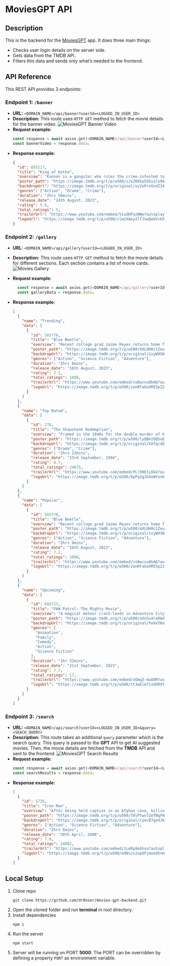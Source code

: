 # MoviesGPT API

## Description

This is the backend for the [MoviesGPT](https://github.com/dr0nser/movies-gpt) app. It does three main things:

- Checks user login details on the server side.
- Gets data from the TMDB API.
- Filters this data and sends only what’s needed to the frontend.

## API Reference

This REST API provides 3 endpoints:

### Endpoint 1: `/banner`

- **URL:** `<DOMAIN_NAME>/api/banner?userId=<LOGGED_IN_USER_ID>`
- **Description:** This route uses `HTTP GET` method to fetch the movie details for the banner video.
  ![MoviesGPT Banner Video](https://lh3.googleusercontent.com/pw/ADCreHccFQLP8xpOPiwA_69zANuLuLZpHklHS_Q4Z3br7whkn4OJ-GMx68nWHy9jlBHuODPTXRVb7nGXwySfG5NgZacjkdggbJxZzwtqK_kIuj8pFuwchTQ2PL9wfehNghZOk1PzYdhvtcGplX09jlwTnislGcRclpfCNKh1rxqcV39eJ6R9bITiF-Y5qYkTCFB8-nbhEBt53NTYxJqo7i3H8ey_ftcvQFxMubDWtU2ebatY3p4l2trc2eZRjyWMTW3u9a9jukYz73Af-zvQIUKBj0c-CgmYHk1IBRCF36Cwr11L96qpBQjg8aalByG9V0jjdIC6Czlmn0Mt8-1Qrix3fXE0l6u1BRjWq0Q32oqvFKEyyzXw8Y8UGZYuJRi-IFY5b54cC5n3s77krb1yKsEIHiLhEQRfwIXecuKTKsY7VUp1k3-xpRGv0j_0Qi7ojB-jQLNP2mEQrz-myATXI-twaCXQdNlQ-AfBG4gD_WuYNGvmy9qnx5PKGdQOaOqsbwI15Xv7egrxm1-BKuLC932_8gp84K3WkK3dzoQfl3U88OZ-s3Ir81XyfMBU21tqSX9rRDUMEXoWCkzK-trdb06fXahq-g4iYeqdBDgNlRE5mw6p4rlblcTtLADfJTXd2gPS6xdaxbtfccRpLp3rabbN5nnGk9rOBstjjrObfbGmLsydNqlSQkMuA9i0SgPfIGmFea59i2Xv0VbDsJoqVS88o8725oCHQ0_ReUZXsymoSfd7yOBUvoPXn-l07HG1iEDI0kJynQ2YFzGm8dSTbgxMlgcbnmc4tOfa8xBcuuxrLPY4uvj_sM5ftZXOnfWa0Z1LzoewelejPZVPJoCCmYHqmJF95XOE-oW0IsunjFUUVoIe5ezp5QViHCsmIpAikuhv04Y4F6XW-FyYpieoSxVpvCpO7zfoDLNMguvvRECiOGnhL_Dj9wYXWA=w717-h302-no?authuser=1)
- **Request example:**
  ```javascript
  const response = await axios.get(<DOMAIN_NAME>/api/banner?userId=<LOGGED_IN_USER_ID>);
  const bannerVideo = response.data;
  ```
- **Response example:**
  ```json
  {
    "id": 855117,
    "title": "King of Kotha",
    "overview": "Kannan is a gangster who rules the crime-infested town of Kotha. After getting humiliated by Kannan and his men, CI Shahul Haasan tactfully plots the return of former gangster named Kotha Rajendran alias 'Raju', thus leading to a transformative turn of events.",
    "poster_path": "https://image.tmdb.org/t/p/w500/iJv2ROkp55GxiCx9AFECZ2Cj2RJ.jpg",
    "backdropUrl": "https://image.tmdb.org/t/p/original/vy2oPrxGndZ14kXgyShPZaPzDQp.jpg",
    "genres": ["Action", "Drama", "Crime"],
    "duration": "2hrs 56mins",
    "release_date": "24th August, 2023",
    "rating": 5.6,
    "total_ratings": 5,
    "trailerUrl": "https://www.youtube.com/embed/ViuGKPazWWw?autoplay=1&mute=1&loop=1&playlist=ViuGKPazWWw&controls=0&showinfo=0&vq=hd1080",
    "logoUrl": "https://image.tmdb.org/t/p/w500/clmzXAoyZlfJnwQwbVcbXwLAsUn.png"
  }
  ```

### Endpoint 2: `/gallery`

- **URL:** `<DOMAIN_NAME>/api/gallery?userId=<LOGGED_IN_USER_ID>`
- **Description:** This route uses `HTTP GET` method to fetch the movie details for different sections. Each section contains a list of movie cards.
  ![Movies Gallery](https://lh3.googleusercontent.com/pw/ADCreHfieksIIL6SrLvJac7U06yHpgUaRYA4irWml5RXc9Uws0o2HoKgrKbtjEThzGzWMvyNLlV9eTekA416Nw7TBmASf4Y9qcjH-t4cJMp7KNXDBB30j8gRBIxm_r7F9jf3A0onBcsj9nkwYO_3Ar9jdNiHJOhzosIJkLbAKoNPp0f23-sn6bT9UwkVKemAd_UIqdcbo6RKVBXqQ_Fid-gX3whxFDb4Qbt1RdY9ZgmIFPoibuvQ_FjCFTJFRbDmows908j9xiqQBzlVW9O3in_eRkdTYLaw90sLAeR6b7zIzk1OoedZ7ILOmqthPLyn5m4KFuYgZrsZeM5lkYcnxMTP9Mt_MysIch5e0CepUnxIn2g6IM2Q5ST7FJ2R06UwVrLHNUPlrijjSdSe_dv4fYflwL6PHmy_uREgp267zmiD1YvmjuMKk416HxgLULFlZQqowk05ii-tzD0qhI8LXBRHQtN5WZ28kU-uViGkI0RHdQlz5Deax5qDz40Y8_-11jamCT8F940lKUD0krkum4GctmUjqup9YcsJFDoC9qz4n0eDOCuQV8-n4eyck-s9yipdhDWcoAdhHvlqATsQFaiZoNvor0pYG6DNReEJaIc5wTxUPO7tg5_wx3zzxIanK3RgDVZDwubxGq1xHLBO9BKCTxkn4OM8G0qpsrjaY55JS5QtEcYtew6NLwOsY63ZYn4_kRlM87GvpO4jKKkGISRMq4hC0kKNH0asvJ3bpx9CtMkzdKSqMSi6MrBwa7zaAEikPBU5fmdEnflpNb02CyedLa0CoK-XrJrXxjMFIc3icbczb5-zKi1ju_LNT7h6A6vszyvCF6BnZANySeOm0WlqJNPyU55fHw0a2n-3qw3fmD_FsG1e2Mk9w9yxsb4YpUjNJ91kE583oZiEbOO5wD4cL67Mp6g-gXMmbyPVeIU8BJmAZtrvTjbtQw=w721-h301-no?authuser=1)
- **Request example:**

  ```javascript
    const response = await axios.get(<DOMAIN_NAME>/api/gallery?userId=<LOGGED_IN_USER_ID>);
    const galleryData = response.data;
  ```

- **Response example:**
  ```json
  [
    {
      "name": "Trending",
      "data": [
        {
          "id": 565770,
          "title": "Blue Beetle",
          "overview": "Recent college grad Jaime Reyes returns home full of aspirations for his future, only to find that home is not quite as he left it. As he searches to find his purpose in the world, fate intervenes when Jaime unexpectedly finds himself in possession of an ancient relic of alien biotechnology: the Scarab.",
          "poster_path": "https://image.tmdb.org/t/p/w500/mXLOHHc1Zeuwsl4xYKjKh2280oL.jpg",
          "backdropUrl": "https://image.tmdb.org/t/p/original/1syW9SNna38rSl9fnXwc9fP7POW.jpg",
          "genres": ["Action", "Science Fiction", "Adventure"],
          "duration": "2hrs 8mins",
          "release_date": "16th August, 2023",
          "rating": 7.1,
          "total_ratings": 1098,
          "trailerUrl": "https://www.youtube.com/embed/vsBwcxu8bAQ?autoplay=1&mute=1&loop=1&playlist=vsBwcxu8bAQ&controls=0&showinfo=0&vq=hd1080",
          "logoUrl": "https://image.tmdb.org/t/p/w500/zanKFaGoXMI5p22vj4VB3rvM5Eg.png"
        }
      ]
    },
    {
      "name": "Top Rated",
      "data": [
        {
          "id": 278,
          "title": "The Shawshank Redemption",
          "overview": "Framed in the 1940s for the double murder of his wife and her lover, upstanding banker Andy Dufresne begins a new life at the Shawshank prison, where he puts his accounting skills to work for an amoral warden. During his long stretch in prison, Dufresne comes to be admired by the other inmates -- including an older prisoner named Red -- for his integrity and unquenchable sense of hope.",
          "poster_path": "https://image.tmdb.org/t/p/w500/lyQBXzOQSuE59IsHyhrp0qIiPAz.jpg",
          "backdropUrl": "https://image.tmdb.org/t/p/original/kXfqcdQKsToO0OUXHcrrNCHDBzO.jpg",
          "genres": ["Drama", "Crime"],
          "duration": "2hrs 22mins",
          "release_date": "23rd September, 1994",
          "rating": 8.7,
          "total_ratings": 24675,
          "trailerUrl": "https://www.youtube.com/embed/PLl99DlL6b4?autoplay=1&mute=1&loop=1&playlist=PLl99DlL6b4&controls=0&showinfo=0&vq=hd1080",
          "logoUrl": "https://image.tmdb.org/t/p/w500/8pPq3gJG4oWYonbL6DaHslJeCaM.png"
        }
      ]
    },
    {
      "name": "Popular",
      "data": [
        {
          "id": 565770,
          "title": "Blue Beetle",
          "overview": "Recent college grad Jaime Reyes returns home full of aspirations for his future, only to find that home is not quite as he left it. As he searches to find his purpose in the world, fate intervenes when Jaime unexpectedly finds himself in possession of an ancient relic of alien biotechnology: the Scarab.",
          "poster_path": "https://image.tmdb.org/t/p/w500/mXLOHHc1Zeuwsl4xYKjKh2280oL.jpg",
          "backdropUrl": "https://image.tmdb.org/t/p/original/1syW9SNna38rSl9fnXwc9fP7POW.jpg",
          "genres": ["Action", "Science Fiction", "Adventure"],
          "duration": "2hrs 8mins",
          "release_date": "16th August, 2023",
          "rating": 7.1,
          "total_ratings": 1098,
          "trailerUrl": "https://www.youtube.com/embed/vsBwcxu8bAQ?autoplay=1&mute=1&loop=1&playlist=vsBwcxu8bAQ&controls=0&showinfo=0&vq=hd1080",
          "logoUrl": "https://image.tmdb.org/t/p/w500/zanKFaGoXMI5p22vj4VB3rvM5Eg.png"
        }
      ]
    },
    {
      "name": "Upcoming",
      "data": [
        {
          "id": 893723,
          "title": "PAW Patrol: The Mighty Movie",
          "overview": "A magical meteor crash-lands in Adventure City, gives the PAW Patrol pups superpowers, and transforms them into The Mighty Pups. When the Patrol's archrival Humdinger breaks out of jail and teams up with mad scientist Victoria Vance to steal the powers for themselves, the Mighty Pups must save Adventure City and stop the supervillains before it's too late.",
          "poster_path": "https://image.tmdb.org/t/p/w500/oXnSu4raRAd65QVBQXvdHMC6AuW.jpg",
          "backdropUrl": "https://image.tmdb.org/t/p/original/fwXeTKmJvlv7kbH8QDmbykGfMeK.jpg",
          "genres": [
            "Animation",
            "Family",
            "Comedy",
            "Action",
            "Science Fiction"
          ],
          "duration": "1hr 32mins",
          "release_date": "21st September, 2023",
          "rating": 7.7,
          "total_ratings": 17,
          "trailerUrl": "https://www.youtube.com/embed/oGmq3-muObM?autoplay=1&mute=1&loop=1&playlist=oGmq3-muObM&controls=0&showinfo=0&vq=hd1080",
          "logoUrl": "https://image.tmdb.org/t/p/w500/tt3wElm71xUURXY0Yb1RtsvszHz.png"
        }
      ]
    }
  ]
  ```

### Endpoint 3: `/search`

- **URL:** `<DOMAIN_NAME>/api/search?userId=<LOGGED_IN_USER_ID>&query=<SEACH_QUERY>`
- **Description:** This route takes an additional `query` parameter which is the search query. This query is passed to the **GPT** API to get AI suggested movies. Then, the movie details are fetched from the **TMDB** API and sent to the frontend.
  ![MoviesGPT Search Results](https://lh3.googleusercontent.com/pw/ADCreHeefqOEsYt0lXeDzcMEcgxts633bV7zJt6zj8czSgXBSG2H7BaWhHkOaBapRtVBsmYIF2esJWUPJBarPzZgyyFiVztgW-VLY6E3aaSR2L6ifgTwX4FJeCorV3nH3IG3dWKHCLgdVthXRf8nfGHfMMLcgLG_lkP9rF6UrOluwKBWGQqLbcx-W1PfrEwPJIkfevCJHkUrtLJZaQGFwp67-I4-KeeetKrZaALtkKx-bpjl4nWUWxM8AmIIKJGAkOnQXPc2BBxMhNwR_qKQ4sOZSuMtbqb98Awv-CXm2AfkAjyX-XydCBYg8kJ5LL7uM58oB1D0ceSIDa_gpN-5fGvTj3biOhQ6Ff-xjrqaAqvard-KaxpOJ7tcvS1ffMjWJ6EkGX_YUJg3fKvwPKRt6Qi7yblDcK1rXav1oRG6A-hQzcySDnKGcTNXxK0QOGYjdsmp7Zz3UOVaKMyi_ZGysiJ00cRQHaxLyVe3ymbOQbDzsGMoQdx2oOwo10xov7xZY63u0jmJE-rh48QB1-TuRhPdYn_zsK6zEuImVsZhDtf3pqWM4p8IjHe5k-li0EAjTbIrvGLw0DOfG5ky70ALYpC75AmTucdQNDACPm4ndgcPl3UqXZwsMeCerDiutU83NEz15Q_QVfpa4-tUZjYwbGEF1jIL85lRoUvwwtwU_6nBbp87Rm_TVTvBzaBIjzwMm-L1wRTkQtrGud1EF2QKLshs4JrqzKsVS_QRtjHy0TYp89vxkvV8tVptPzf8OOL9Bm39VX5rQC5pfkKuudgli7Qteu4112o29YqWhdTRNcXKb7mvVoCcfvmfVXhz_9JcR7NUTS_a_ahy8N52sKw6kgQGEA8bsyegUgqSMokFM1M9oN1oN2UavVhZH81Ql2lXWUwF6gMW_CTXEVZH3R0N7jdapDwL3lzX9Ve61FgRIJJdkv_Cgy2pUai84Q=w1884-h792-s-no?authuser=1)
- **Request example:**
  ```javascript
  const response = await axios.get(<DOMAIN_NAME>/api/search?userId=<LOGGED_IN_USER_ID>&query=<SEACH_QUERY>);
  const searchResults = response.data;
  ```
- **Response example:**
  ```json
  [
    {
      "id": 1726,
      "title": "Iron Man",
      "overview": "After being held captive in an Afghan cave, billionaire engineer Tony Stark creates a unique weaponized suit of armor to fight evil.",
      "poster_path": "https://image.tmdb.org/t/p/w500/78lPtwv72eTNqFW9COBYI0dWDJa.jpg",
      "backdropUrl": "https://image.tmdb.org/t/p/original/cyecB7godJ6kNHGONFjUyVN9OX5.jpg",
      "genres": ["Action", "Science Fiction", "Adventure"],
      "duration": "2hrs 6mins",
      "release_date": "30th April, 2008",
      "rating": 7.6,
      "total_ratings": 24882,
      "trailerUrl": "https://www.youtube.com/embed/zLeRp8eGhxo?autoplay=1&mute=1&loop=1&playlist=zLeRp8eGhxo&controls=0&showinfo=0&vq=hd1080",
      "logoUrl": "https://image.tmdb.org/t/p/w500/edNvzs2xp6Fjmoed5nHNVuAb97Z.png"
    }
  ]
  ```

## Local Setup

1. Clone repo
   ```shell
   git clone https://github.com/dr0nser/movies-gpt-backend.git
   ```
2. Open the cloned folder and run **terminal** in root directory.
3. Install dependencies
   ```shell
   npm i
   ```
4. Run the server
   ```shell
   npm start
   ```
5. Server will be running on PORT **5000**. The PORT can be overridden by defining a property `PORT` as environment variable.
